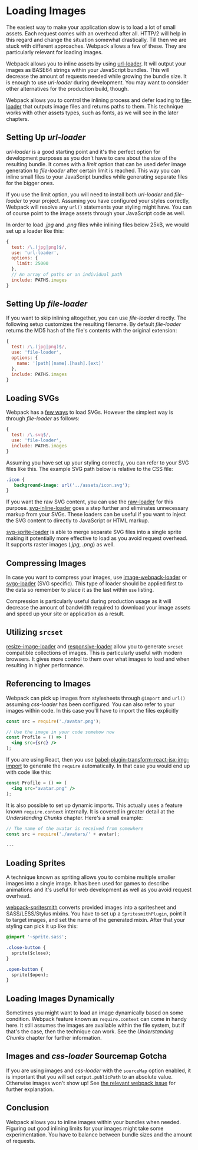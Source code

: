 # Loading Images

The easiest way to make your application slow is to load a lot of small assets. Each request comes with an overhead after all. HTTP/2 will help in this regard and change the situation somewhat drastically. Till then we are stuck with different approaches. Webpack allows a few of these. They are particularly relevant for loading images.

Webpack allows you to inline assets by using [url-loader](https://www.npmjs.com/package/url-loader). It will output your images as BASE64 strings within your JavaScript bundles. This will decrease the amount of requests needed while growing the bundle size. It is enough to use *url-loader* during development. You may want to consider other alternatives for the production build, though.

Webpack allows you to control the inlining process and defer loading to [file-loader](https://www.npmjs.com/package/file-loader) that outputs image files and returns paths to them. This technique works with other assets types, such as fonts, as we will see in the later chapters.

## Setting Up *url-loader*

*url-loader* is a good starting point and it's the perfect option for development purposes as you don't have to care about the size of the resulting bundle. It comes with a *limit* option that can be used defer image generation to *file-loader* after certain limit is reached. This way you can inline small files to your JavaScript bundles while generating separate files for the bigger ones.

If you use the limit option, you will need to install both *url-loader* and *file-loader* to your project. Assuming you have configured your styles correctly, Webpack will resolve any `url()` statements your styling might have. You can of course point to the image assets through your JavaScript code as well.

In order to load *.jpg* and *.png* files while inlining files below 25kB, we would set up a loader like this:

```javascript
{
  test: /\.(jpg|png)$/,
  use: 'url-loader',
  options: {
    limit: 25000
  },
  // An array of paths or an individual path
  include: PATHS.images
}
```

## Setting Up *file-loader*

If you want to skip inlining altogether, you can use *file-loader* directly. The following setup customizes the resulting filename. By default *file-loader* returns the MD5 hash of the file's contents with the original extension:

```javascript
{
  test: /\.(jpg|png)$/,
  use: 'file-loader',
  options: {
    name: '[path][name].[hash].[ext]'
  },
  include: PATHS.images
}
```

## Loading SVGs

Webpack has a [few ways](https://github.com/webpack/webpack/issues/595) to load SVGs. However the simplest way is through *file-loader* as follows:

```javascript
{
  test: /\.svg$/,
  use: 'file-loader',
  include: PATHS.images
}
```

Assuming you have set up your styling correctly, you can refer to your SVG files like this. The example SVG path below is relative to the CSS file:

```css
.icon {
   background-image: url('../assets/icon.svg');
}
```

If you want the raw SVG content, you can use the [raw-loader](https://www.npmjs.com/package/raw-loader) for this purpose. [svg-inline-loader](https://www.npmjs.com/package/svg-inline-loader) goes a step further and eliminates unnecessary markup from your SVGs. These loaders can be useful if you want to inject the SVG content to directly to JavaScript or HTML markup.

[svg-sprite-loader](https://www.npmjs.com/package/svg-sprite-loader) is able to merge separate SVG files into a single sprite making it potentially more effective to load as you avoid request overhead. It supports raster images (*.jpg*, *.png*) as well.

## Compressing Images

In case you want to compress your images, use [image-webpack-loader](https://www.npmjs.com/package/image-webpack-loader) or [svgo-loader](https://github.com/pozadi/svgo-loader) (SVG specific). This type of loader should be applied first to the data so remember to place it as the last within `use` listing.

Compression is particularly useful during production usage as it will decrease the amount of bandwidth required to download your image assets and speed up your site or application as a result.

## Utilizing `srcset`

[resize-image-loader](https://www.npmjs.com/package/resize-image-loader) and [responsive-loader](https://www.npmjs.com/package/responsive-loader) allow you to generate `srcset` compatible collections of images. This is particularly useful with modern browsers. It gives more control to them over what images to load and when resulting in higher performance.

## Referencing to Images

Webpack can pick up images from stylesheets through `@import` and `url()` assuming *css-loader* has been configured. You can also refer to your images within code. In this case you'll have to import the files explicitly

```jsx
const src = require('./avatar.png');

// Use the image in your code somehow now
const Profile = () => (
  <img src={src} />
);
```

If you are using React, then you use [babel-plugin-transform-react-jsx-img-import](https://www.npmjs.com/package/babel-plugin-transform-react-jsx-img-import) to generate the `require` automatically. In that case you would end up with code like this:

```jsx
const Profile = () => (
  <img src="avatar.png" />
);
```

It is also possible to set up dynamic imports. This actually uses a feature known `require.context` internally. It is covered in greater detail at the *Understanding Chunks* chapter. Here's a small example:

```javascript
// The name of the avatar is received from somewhere
const src = require('./avatars/' + avatar);

...
```

## Loading Sprites

A technique known as spriting allows you to combine multiple smaller images into a single image. It has been used for games to describe animations and it's useful for web development as well as you avoid request overhead.

[webpack-spritesmith](https://www.npmjs.com/package/webpack-spritesmith) converts provided images into a spritesheet and SASS/LESS/Stylus mixins. You have to set up a `SpritesmithPlugin`, point it to target images, and set the name of the generated mixin. After that your styling can pick it up like this:

```sass
@import '~sprite.sass';

.close-button {
  sprite($close);
}

.open-button {
  sprite($open);
}
```

## Loading Images Dynamically

Sometimes you might want to load an image dynamically based on some condition. Webpack feature known as `require.context` can come in handy here. It still assumes the images are available within the file system, but if that's the case, then the technique can work. See the *Understanding Chunks* chapter for further information.

## Images and *css-loader* Sourcemap Gotcha

If you are using images and *css-loader* with the `sourceMap` option enabled, it is important that you will set `output.publicPath` to an absolute value. Otherwise images won't show up! See [the relevant webpack issue](https://github.com/webpack/style-loader/issues/55) for further explanation.

## Conclusion

Webpack allows you to inline images within your bundles when needed. Figuring out good inlining limits for your images might take some experimentation. You have to balance between bundle sizes and the amount of requests.
